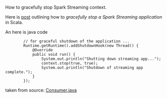 How  to gracefully stop Spark Streaming context.

Here is [post](http://metabroadcast.com/blog/stop-your-spark-streaming-application-gracefully) outlining how to *gracefully stop a Spark Streaming application* in Scala.

An here is java code
```
        // for graceful shutdown of the application ...
        Runtime.getRuntime().addShutdownHook(new Thread() {
            @Override
            public void run() {
                System.out.println("Shutting down streaming app...");
                context.stop(true, true);
                System.out.println("Shutdown of streaming app complete.");
            }
        });
```
taken from source: [Consumer.java](https://github.com/lenards/spark-cstar-canaries/blob/master/src/main/java/net/lenards/Consumer.java#L99-L107)
